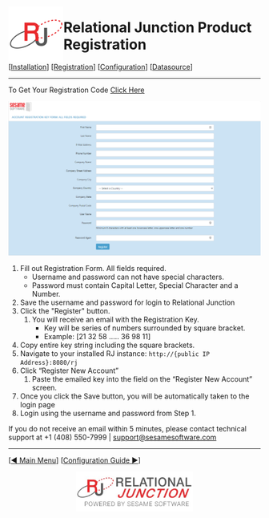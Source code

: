  <a href="http://www.sesamesoftware.com"><img align=left src="../images/RJOrbit110x110.png"></img></a>

# Relational Junction Product Registration

[[Installation](installguide.md)] [[Registration](RegistrationGuide.md)] [[Configuration](configurationGuide.md)] [[Datasource](DatasourceGuide.md)]

---

To Get Your Registration Code [Click Here](https://licensemanager.sesamesoftware.com:8443/rjlm/registration/register)

![Registration Form](../images/registrationPage.PNG)

1. Fill out Registration Form. All fields required.
   * Username and password can not have special characters.
   * Password must contain Capital Letter, Special Character and a Number. 
2. Save the username and password for login to Relational Junction
3. Click the "Register" button.
   1. You will receive an email with the Registration Key.
      * Key will be series of numbers surrounded by square bracket.
      * Example: [21 32 58 ..... 36 98 11]
4. Copy entire key string including the square brackets.
5. Navigate to your installed RJ instance: `http://{public IP Address}:8080/rj`
6. Click “Register New Account”
   1. Paste the emailed key into the field on the “Register New Account” screen.
7. Once you click the Save button, you will be automatically taken to  the login page
8. Login using the username and password from Step 1.

If you do not receive an email within 5 minutes, please contact technical support at +1 (408) 550-7999  |  support@sesamesoftware.com

---

[[&#9664; Main Menu](../README.md)] [[Configuration Guide &#9654;](../guides/configurationGuide.md)]

<p align="center" >  <a href="http://www.sesamesoftware.com"><img align=center src="../images/poweredBy.png" height="80px"></img></a> </p>

